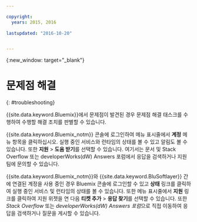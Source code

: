 ```yaml
---

copyright:
  years: 2015, 2016
  
lastupdated: "2016-10-20"


---
```



{:new_window: target="_blank"}



# 문제점 해결
{: #troubleshooting}


{{site.data.keyword.Bluemix}}에서 문제점이 발견된 경우 문제점 해결 태스크를 수행하여 수행할 해결 조치를 판별할 수 있습니다. 

{{site.data.keyword.Bluemix_notm}} 콘솔에 로그인하여 메뉴 표시줄에서 **계정** 메뉴 항목을 클릭하십시오. 실행 중인 서비스와 런타임의 상태를 볼 수 있고 알림도 볼 수 있습니다. 또한 **지원** &gt; **도움 받기**를 선택할 수 있습니다. 여기서는 문서 및 Stack Overflow 또는 developerWorks(dW) Answers 포럼에서 응답을 검색하거나 지원 팀에 문의할 수 있습니다. 


{{site.data.keyword.Bluemix_notm}}와 {{site.data.keyword.BluSoftlayer}} 간에 연결된 계정을 사용 중인 경우 Bluemix 콘솔에 로그인할 수 있고 **상태** 링크를 클릭하여 실행 중인 서비스 및 런타임의 상태를 볼 수 있습니다. 또한 메뉴 표시줄에서 **지원** 링크를 클릭하여 지원 위젯을 연 다음 **티켓 추가** &gt; **응답 찾기**를 선택할 수 있습니다. 또한 *Stack Overflow* 또는 *developerWorks(dW) Answers 포럼*으로 직접 이동하여 응답을 검색하거나 질문을 게시할 수 있습니다. 
